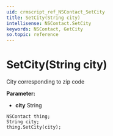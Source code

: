 ```yaml
---
uid: crmscript_ref_NSContact_SetCity
title: SetCity(String city)
intellisense: NSContact.SetCity
keywords: NSContact, GetCity
so.topic: reference
---
```


# SetCity(String city)

City corresponding to zip code

**Parameter:** 
 - **city** String

```crmscript
NSContact thing;
String city;
thing.SetCity(city);
```

